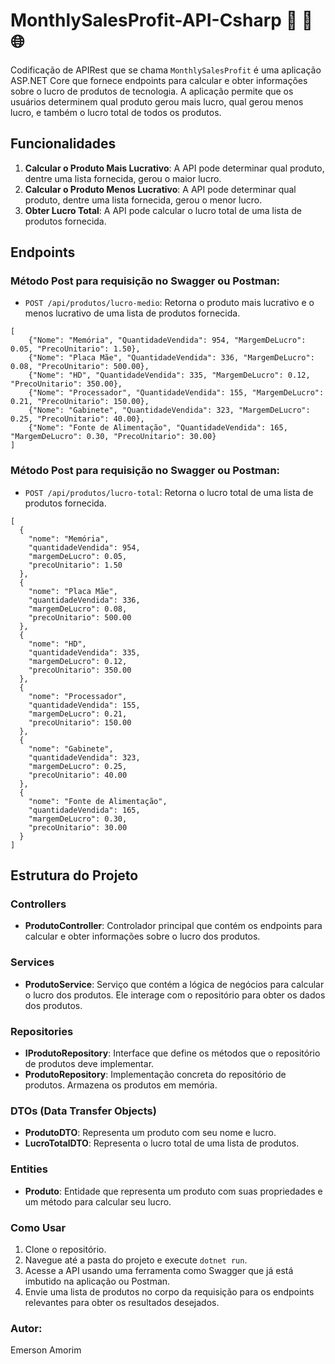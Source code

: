 ﻿# MonthlySalesProfit-API-Csharp 🚀 🔄 🌐

Codificação de APIRest que se chama `MonthlySalesProfit` é uma aplicação ASP.NET Core que fornece endpoints para calcular e obter informações
sobre o lucro de produtos de tecnologia. A aplicação permite que os usuários determinem qual produto 
gerou mais lucro, qual gerou menos lucro, e também o lucro total de todos os produtos.

## Funcionalidades

1. **Calcular o Produto Mais Lucrativo**: A API pode determinar qual produto, dentre uma lista fornecida, gerou o maior lucro.
2. **Calcular o Produto Menos Lucrativo**: A API pode determinar qual produto, dentre uma lista fornecida, gerou o menor lucro.
3. **Obter Lucro Total**: A API pode calcular o lucro total de uma lista de produtos fornecida.

## Endpoints

### Método Post para requisição no Swagger ou Postman:
- `POST /api/produtos/lucro-medio`: Retorna o produto mais lucrativo e o menos lucrativo de uma lista de produtos fornecida.

```
[
    {"Nome": "Memória", "QuantidadeVendida": 954, "MargemDeLucro": 0.05, "PrecoUnitario": 1.50},
    {"Nome": "Placa Mãe", "QuantidadeVendida": 336, "MargemDeLucro": 0.08, "PrecoUnitario": 500.00},
    {"Nome": "HD", "QuantidadeVendida": 335, "MargemDeLucro": 0.12, "PrecoUnitario": 350.00},
    {"Nome": "Processador", "QuantidadeVendida": 155, "MargemDeLucro": 0.21, "PrecoUnitario": 150.00},
    {"Nome": "Gabinete", "QuantidadeVendida": 323, "MargemDeLucro": 0.25, "PrecoUnitario": 40.00},
    {"Nome": "Fonte de Alimentação", "QuantidadeVendida": 165, "MargemDeLucro": 0.30, "PrecoUnitario": 30.00}
]

```

### Método Post para requisição no Swagger ou Postman:
- `POST /api/produtos/lucro-total`: Retorna o lucro total de uma lista de produtos fornecida.

```
[
  {
    "nome": "Memória",
    "quantidadeVendida": 954,
    "margemDeLucro": 0.05,
    "precoUnitario": 1.50
  },
  {
    "nome": "Placa Mãe",
    "quantidadeVendida": 336,
    "margemDeLucro": 0.08,
    "precoUnitario": 500.00
  },
  {
    "nome": "HD",
    "quantidadeVendida": 335,
    "margemDeLucro": 0.12,
    "precoUnitario": 350.00
  },
  {
    "nome": "Processador",
    "quantidadeVendida": 155,
    "margemDeLucro": 0.21,
    "precoUnitario": 150.00
  },
  {
    "nome": "Gabinete",
    "quantidadeVendida": 323,
    "margemDeLucro": 0.25,
    "precoUnitario": 40.00
  },
  {
    "nome": "Fonte de Alimentação",
    "quantidadeVendida": 165,
    "margemDeLucro": 0.30,
    "precoUnitario": 30.00
  }
]

```

## Estrutura do Projeto

### Controllers

- **ProdutoController**: Controlador principal que contém os endpoints para calcular e obter informações sobre o lucro dos produtos.

### Services

- **ProdutoService**: Serviço que contém a lógica de negócios para calcular o lucro dos produtos. Ele interage com o repositório para obter os dados dos produtos.

### Repositories

- **IProdutoRepository**: Interface que define os métodos que o repositório de produtos deve implementar.
- **ProdutoRepository**: Implementação concreta do repositório de produtos. Armazena os produtos em memória.

### DTOs (Data Transfer Objects)

- **ProdutoDTO**: Representa um produto com seu nome e lucro.
- **LucroTotalDTO**: Representa o lucro total de uma lista de produtos.

### Entities

- **Produto**: Entidade que representa um produto com suas propriedades e um método para calcular seu lucro.

### Como Usar

1. Clone o repositório.
2. Navegue até a pasta do projeto e execute `dotnet run`.
3. Acesse a API usando uma ferramenta como Swagger que já está imbutido na aplicação ou Postman.
4. Envie uma lista de produtos no corpo da requisição para os endpoints relevantes para obter os resultados desejados.



### Autor:
Emerson Amorim
